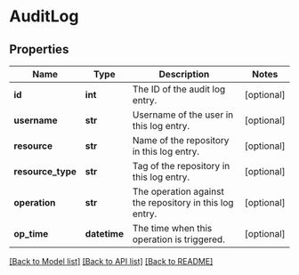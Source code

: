# AuditLog


## Properties
Name | Type | Description | Notes
------------ | ------------- | ------------- | -------------
**id** | **int** | The ID of the audit log entry. | [optional] 
**username** | **str** | Username of the user in this log entry. | [optional] 
**resource** | **str** | Name of the repository in this log entry. | [optional] 
**resource_type** | **str** | Tag of the repository in this log entry. | [optional] 
**operation** | **str** | The operation against the repository in this log entry. | [optional] 
**op_time** | **datetime** | The time when this operation is triggered. | [optional] 

[[Back to Model list]](../README.md#documentation-for-models) [[Back to API list]](../README.md#documentation-for-api-endpoints) [[Back to README]](../README.md)


